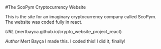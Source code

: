 #The ScoPym Cryptocurrency Website

This is the site for an imaginary cryptocurrency company called ScoPym. The website was coded fully in react.

*URL*
(mertbayca.github.io/crypto_website_project_react)

*Author*
Mert Bayça
I made this. I coded this! I did it, finally!

